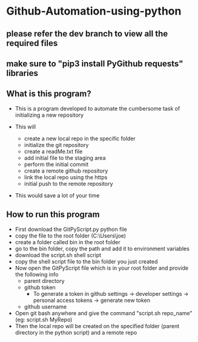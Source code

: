# Github-Automation-using-python

## please refer the dev branch to view all the required files
## make sure to "pip3 install PyGithub requests" libraries

## What is this program?
  - This is a program developed to automate the cumbersome task of initializing a new repository
  - This will
    - create a new local repo in the specific folder
    - initialize the git repository
    - create a readMe.txt file
    - add initial file to the staging area
    - perform the initial commit
    - create a remote github repository
    - link the local repo using the https
    - initial push to the remote repository
   
  - This would save a lot of your time

## How to run this program
  - First download the GitPyScript.py python file
  - copy the file to the root folder (C:\Users\joe)
  - create a folder called bin in the root folder
  - go to the bin folder, copy the path and add it to environment variables
  - download the script.sh shell script
  - copy the shell script file to the bin folder you just created
  - Now open the GitPyScript file which is in your root folder and provide the following info
    - parent directory
    - github token
      - To generate a token in github settings -> developer settings -> personal access tokens -> generate new token
    - github username
  - Open git bash anywhere and give the command "script.sh repo_name" (eg: script.sh MyRepo)
  - Then the local repo will be created on the specified folder (parent directory in the python script) and a remote repo
 


